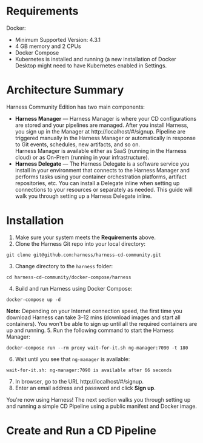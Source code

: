 # Requirements
Docker: 
- Minimum Supported Version: 4.3.1
- 4 GB memory and 2 CPUs
- Docker Compose
- Kubernetes is installed and running (a new installation of Docker Desktop might need to have Kubernetes enabled in Settings.

# Architecture Summary

Harness Community Edition has two main components:

-   **Harness Manager** — Harness Manager is where your CD configurations are stored and your pipelines are managed. After you install Harness, you sign up in the Manager at http://localhost/#/signup.
    Pipeline are triggered manually in the Harness Manager or automatically in response to Git events, schedules, new artifacts, and so on.  
    Harness Manager is available either as SaaS (running in the Harness cloud) or as On-Prem (running in your infrastructure).
-   **Harness Delegate** — The Harness Delegate is a software service you install in your environment that connects to the Harness Manager and performs tasks using your container orchestration platforms, artifact repositories, etc.
   You can install a Delegate inline when setting up connections to your resources or separately as needed. This guide will walk you through setting up a Harness Delegate inline.

# Installation

 1. Make sure your system meets the **Requirements** above.
 2. Clone the Harness Git repo into your local directory:
 ```
 git clone git@github.com:harness/harness-cd-community.git
```
 
 3. Change directory to the `harness` folder:
```
cd harness-cd-community/docker-compose/harness
```
 4. Build and run Harness using Docker Compose:
```
docker-compose up -d
```
**Note:** Depending on your Internet connection speed, the first time you download Harness can take 3–12 mins (download images and start all containers). You won't be able to sign up until all the required containers are up and running.
 5. Run the following command to start the Harness Manager:
 ```
 docker-compose run --rm proxy wait-for-it.sh ng-manager:7090 -t 180
 ```
 6. Wait until you see that `ng-manager` is available:
 ```
 wait-for-it.sh: ng-manager:7090 is available after 66 seconds

 ```
 7. In browser, go to the URL http://localhost/#/signup.
 8. Enter an email address and password and click **Sign up**.

You're now using Harness!
The next section walks you through setting up and running a simple CD Pipeline using a public manifest and Docker image.

# Create and Run a CD Pipeline


